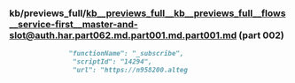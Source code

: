 ### kb/previews_full/kb__previews_full__kb__previews_full__flows__service-first__master-and-slot@auth.har.part062.md.part001.md.part001.md (part 002)

```md
               "functionName": "_subscribe",
                "scriptId": "14294",
                "url": "https://n958200.alteg
```

```
